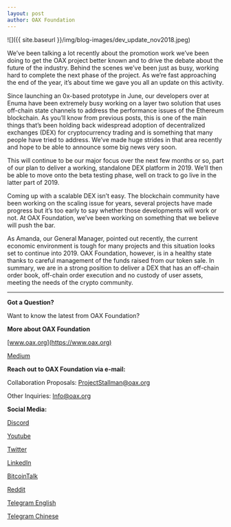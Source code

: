 ```yaml
---
layout: post
author: OAX Foundation
---
```

![]({{ site.baseurl }}/img/blog-images/dev_update_nov2018.jpeg)

We’ve been talking a lot recently about the promotion work we’ve been doing to get the OAX project better known and to drive the debate about the future of the industry. Behind the scenes we’ve been just as busy, working hard to complete the next phase of the project. As we’re fast approaching the end of the year, it’s about time we gave you all an update on this activity.

Since launching an 0x-based prototype in June, our developers over at Enuma have been extremely busy working on a layer two solution that uses off-chain state channels to address the performance issues of the Ethereum blockchain. As you’ll know from previous posts, this is one of the main things that’s been holding back widespread adoption of decentralized exchanges (DEX) for cryptocurrency trading and is something that many people have tried to address. We’ve made huge strides in that area recently and hope to be able to announce some big news very soon.

This will continue to be our major focus over the next few months or so, part of our plan to deliver a working, standalone DEX platform in 2019. We’ll then be able to move onto the beta testing phase, well on track to go live in the latter part of 2019.

Coming up with a scalable DEX isn’t easy. The blockchain community have been working on the scaling issue for years, several projects have made progress but it’s too early to say whether those developments will work or not. At OAX Foundation, we’ve been working on something that we believe will push the bar.

As Amanda, our General Manager, pointed out recently, the current economic environment is tough for many projects and this situation looks set to continue into 2019. OAX Foundation, however, is in a healthy state thanks to careful management of the funds raised from our token sale. In summary, we are in a strong position to deliver a DEX that has an off-chain order book, off-chain order execution and no custody of user assets, meeting the needs of the crypto community.

---

**Got a Question?**

Want to know the latest from OAX Foundation?

**More about OAX Foundation**

[www.oax.org](https://www.oax.org)

[Medium](https://medium.com/@OAX_Foundation)  
  

**Reach out to OAX Foundation via e-mail:**

Collaboration Proposals: [ProjectStallman@oax.org](ProjectStallman@oax.org)

Other Inquiries: [Info@oax.org](Info@oax.org)

**Social Media:**

[Discord](https://discordapp.com/invite/ZH5YHkb)

[Youtube](https://bit.ly/2Bvsk73)

[Twitter](https://twitter.com/OAX_Foundation)

[LinkedIn](https://www.linkedin.com/company/oax-foundation/)

[BitcoinTalk](http://bitcointalk.org/index.php?topic=1943946)

[Reddit](https://www.reddit.com/r/OpenANX/)

[Telegram English](https://t.me/openanxteam)

[Telegram Chinese](https://t.me/oax_cn)